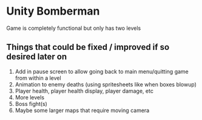 # Unity Bomberman

Game is completely functional but only has two levels

## Things that could be fixed / improved if so desired later on 

1. Add in pause screen to allow going back to main menu/quitting game from within a level
2. Animation to enemy deaths (using spritesheets like when boxes blowup)
3. Player health, player health display, player damage, etc
4. More levels
5. Boss fight(s)
6. Maybe some larger maps that require moving camera

